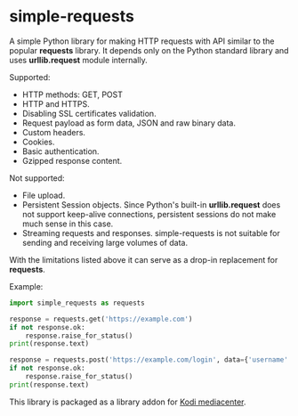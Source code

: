 # simple-requests

A simple Python library for making HTTP requests with API similar to the popular **requests** library.
It depends only on the Python standard library and uses **urllib.request** module internally.

Supported:
* HTTP methods: GET, POST
* HTTP and HTTPS.
* Disabling SSL certificates validation.
* Request payload as form data, JSON and raw binary data.
* Custom headers.
* Cookies.
* Basic authentication.
* Gzipped response content.

Not supported:
* File upload.
* Persistent Session objects. Since Python's built-in **urllib.request** does not support keep-alive
  connections, persistent sessions do not make much sense in this case.
* Streaming requests and responses. simple-requests is not suitable for sending and receiving
  large volumes of data.

With the limitations listed above it can serve as a drop-in replacement for **requests**.

Example:
```python
import simple_requests as requests

response = requests.get('https://example.com')
if not response.ok:
    response.raise_for_status()
print(response.text)

response = requests.post('https://example.com/login', data={'username': 'foo', 'password': 'bar'})
if not response.ok:
    response.raise_for_status()
print(response.text)
```

This library is packaged as a library addon for [Kodi mediacenter](https://github.com/xbmc/xbmc).

